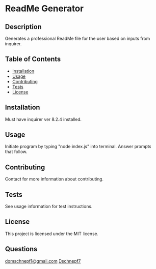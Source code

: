 

# ReadMe Generator

## Description

Generates a professional ReadMe file for the user based on inputs from inquirer.

## Table of Contents

- [Installation](#installation)
- [Usage](#usage)
- [Contributing](#contributing)
- [Tests](#tests)
- [License](#license)

## Installation

Must have inquirer ver 8.2.4 installed.

## Usage

Initiate program by typing "node index.js" into terminal. Answer prompts that follow.

## Contributing

Contact for more information about contributing.

## Tests

See usage information for test instructions.

## License

This project is licensed under the MIT license.

## Questions

domschnepf1@gmail.com
[Dschnepf7](https://github.com/Dschnepf7)

